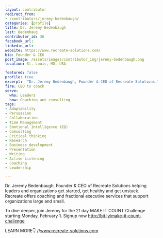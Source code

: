 ```yaml
---
layout: contributor
redirect_from:
- /contributors/jeremy-bedenbaugh/
categories: [profile]
title: Dr. Jeremy Bedenbaugh
last: Bedenbaug
contributor_id: 36
facebook_url: 
linkedin_url: 
website: https://www.recreate-solutions.com/
bio: Founder & CEO
post_image: /assets/images/contributor_img/jeremy-bedenbaugh.png
location: St. Louis, MO, USA

featured: false
profile: true
excerpt:  "Dr. Jeremy Bedenbaugh, Founder & CEO of Recreate Solutions."
fire: CEO to coach
serve:
  who: Leaders
  how: Coaching and consulting 
tags:
- Adaptability
- Persuasion
- Collaboration
- Time Management
- Emotional Intelligence (EQ)
- Consulting
- Critical thinking
- Research
- Business development
- Presentation
- Writing
- Active Listening
- Coaching
- Leadership 

---
```

Dr. Jeremy Bedenbaugh, Founder & CEO of Recreate Solutions helping leaders and organizations get started, get healthy and get unstuck. Recreate offers coaching and fractional executive services that support organizations large and small.

To dive deeper, join Jeremy for the 21 day MAKE IT COUNT Challenge starting Monday, February 1. Signup now http://bit.ly/make-it-count-challenge

LEARN MORE👇
//www.recreate-solutions.com